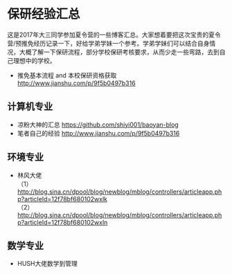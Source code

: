# 保研经验汇总
这是2017年大三同学参加夏令营的一些博客汇总。大家想着要把这次宝贵的夏令营/预推免经历记录一下，好给学弟学妹一个参考。学弟学妹们可以结合自身情况，大概了解一下保研流程，部分学校保研考核要求，从而少走一些弯路，去到自己理想中的学校。
* 推免基本流程 and 本校保研资格获取 http://www.jianshu.com/p/9f5b0497b316
## 计算机专业
* 凉粉大神的汇总
https://github.com/shiyi001/baoyan-blog
* 笔者自己的经验 http://www.jianshu.com/p/9f5b0497b316
## 环境专业
* 林风大佬
<br>（1）http://blog.sina.cn/dpool/blog/newblog/mblog/controllers/articleapp.php?articleId=12f78bf680102wxlk 
<br>（2）http://blog.sina.cn/dpool/blog/newblog/mblog/controllers/articleapp.php?articleId=12f78bf680102wxln 
## 数学专业
* HUSH大佬数学到管理
